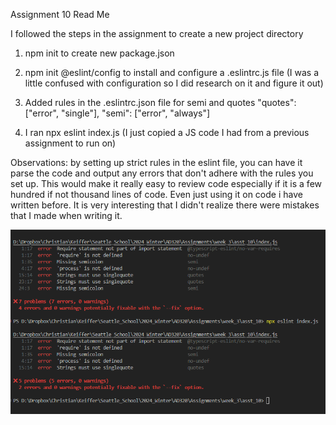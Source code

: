 Assignment 10 Read Me

I followed the steps in the assignment to create a new project directory
	
 1. npm init to create new package.json
	
 2. npm init @eslint/config to install and configure a .eslintrc.js file
		(I was a little confused with configuration so I did research on it and figure it out)
	
 3. Added rules in the .eslintrc.json file for semi and quotes
		"quotes": ["error", "single"],
        	"semi": ["error", "always"]
	
 4. I ran npx eslint index.js (I just copied a JS code I had from a previous assignment to run on)

Observations:
by setting up strict rules in the eslint file, you can have it parse the code and output any errors that don't adhere with the rules you set up.
This would make it really easy to review code especially if it is a few hundred if not thousand lines of code. Even just using it on code i have written before. It is very interesting that I didn't realize there were mistakes that I made when writing it.


![alt text](https://github.com/keiffer213/AD320/blob/main/week_3/asst_10/Screenshot.png)

